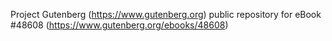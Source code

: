 Project Gutenberg (https://www.gutenberg.org) public repository for eBook #48608 (https://www.gutenberg.org/ebooks/48608)
